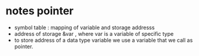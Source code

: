 # notes pointer
- symbol table : mapping of variable and storage addresss
- address of storage &var , where var is a variable of specific type
- to store address of a data type variable we use a variable that we call as pointer.
